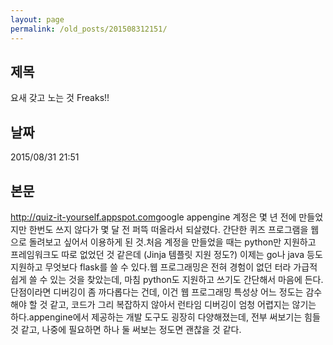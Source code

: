 ```yaml
---
layout: page
permalink: /old_posts/201508312151/
---
```


## 제목
요새 갖고 노는 것 Freaks!!

## 날짜
2015/08/31 21:51

## 본문
<a href="http://quiz-it-yourself.appspot.com" target="_blank">http://quiz-it-yourself.appspot.com</a>google appengine 계정은 몇 년 전에 만들었지만 한번도 쓰지 않다가 몇 달 전 퍼뜩 떠올라서 되살렸다. 간단한 퀴즈 프로그램을 웹으로 돌려보고 싶어서 이용하게 된 것.처음 계정을 만들었을 때는 python만 지원하고 프레임워크도 따로 없었던 것 같은데 (Jinja 템플릿 지원 정도?) 이제는 go나 java 등도 지원하고 무엇보다 flask를 쓸 수 있다.웹 프로그래밍은 전혀 경험이 없던 터라 가급적 쉽게 쓸 수 있는 것을 찾았는데, 마침 python도 지원하고 쓰기도 간단해서 마음에 든다.단점이라면 디버깅이 좀 까다롭다는 건데, 이건 웹 프로그래밍 특성상 어느 정도는 감수해야 할 것 같고, 코드가 그리 복잡하지 않아서 런타임 디버깅이 엄청 어렵지는 않기는 하다.appengine에서 제공하는 개발 도구도 굉장히 다양해졌는데, 전부 써보기는 힘들 것 같고, 나중에 필요하면 하나 둘 써보는 정도면 괜찮을 것 같다.